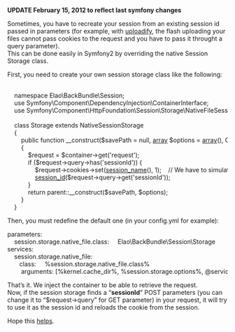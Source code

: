 
**UPDATE February 15, 2012 to reflect last symfony changes**

Sometimes, you have to recreate your session from an existing session id passed in parameters (for example, with <a href="http://www.uploadify.com/" target="_blank">uploadify</a>, the flash uploading your files cannot pass cookies to the request and you have to pass it throught a query parameter).  
This can be done easily in Symfony2 by overriding the native Session Storage class.

First, you need to create your own session storage class like the following:

<div class="codecolorer-container php vibrant" style="overflow:auto;white-space:nowrap;width:100%;">
  <div class="php codecolorer">
    <span class="kw2"><?php</span><br /> &nbsp; &nbsp; <span class="kw2">namespace</span> Elao\BackBundle\Session<span class="sy0">;</span><br /> &nbsp; &nbsp; <span class="kw2">use</span> Symfony\Component\DependencyInjection\ContainerInterface<span class="sy0">;</span><br /> &nbsp; &nbsp; <span class="kw2">use</span> Symfony\Component\HttpFoundation\Session\Storage\NativeFileSessionStorage<span class="sy0">;</span><br /> <br /> &nbsp; &nbsp; <span class="kw2">class</span> Storage <span class="kw2">extends</span> NativeSessionStorage<br /> &nbsp; &nbsp; <span class="br0">&#123;</span><br /> &nbsp; &nbsp; &nbsp; &nbsp; <span class="kw2">public</span> <span class="kw2">function</span> __construct<span class="br0">&#40;</span><span class="re0">$savePath</span> <span class="sy0">=</span> <span class="kw4">null</span><span class="sy0">,</span> <a href="http://www.php.net/array"><span class="kw3">array</span></a> <span class="re0">$options</span> <span class="sy0">=</span> <a href="http://www.php.net/array"><span class="kw3">array</span></a><span class="br0">&#40;</span><span class="br0">&#41;</span><span class="sy0">,</span> ContainerInterface <span class="re0">$container</span><span class="br0">&#41;</span><br /> &nbsp; &nbsp; &nbsp; &nbsp; <span class="br0">&#123;</span><br /> &nbsp; &nbsp; &nbsp; &nbsp; &nbsp; &nbsp; <span class="re0">$request</span> <span class="sy0">=</span> <span class="re0">$container</span><span class="sy0">-></span><span class="me1">get</span><span class="br0">&#40;</span><span class="st_h">'request'</span><span class="br0">&#41;</span><span class="sy0">;</span><br /> &nbsp; &nbsp; &nbsp; &nbsp; &nbsp; &nbsp; <span class="kw1">if</span> <span class="br0">&#40;</span><span class="re0">$request</span><span class="sy0">-></span><span class="me1">query</span><span class="sy0">-></span><span class="me1">has</span><span class="br0">&#40;</span><span class="st_h">'sessionId'</span><span class="br0">&#41;</span><span class="br0">&#41;</span> <span class="br0">&#123;</span><br /> &nbsp; &nbsp; &nbsp; &nbsp; &nbsp; &nbsp; &nbsp; &nbsp; <span class="re0">$request</span><span class="sy0">-></span><span class="me1">cookies</span><span class="sy0">-></span><span class="me1">set</span><span class="br0">&#40;</span><a href="http://www.php.net/session_name"><span class="kw3">session_name</span></a><span class="br0">&#40;</span><span class="br0">&#41;</span><span class="sy0">,</span> <span class="nu0">1</span><span class="br0">&#41;</span><span class="sy0">;</span> &nbsp; &nbsp;<span class="co1">// We have to simulate this cookie, in order to bypass the "hasPreviousSession" security check</span><br /> &nbsp; &nbsp; &nbsp; &nbsp; &nbsp; &nbsp; &nbsp; &nbsp; <a href="http://www.php.net/session_id"><span class="kw3">session_id</span></a><span class="br0">&#40;</span><span class="re0">$request</span><span class="sy0">-></span><span class="me1">query</span><span class="sy0">-></span><span class="me1">get</span><span class="br0">&#40;</span><span class="st_h">'sessionId'</span><span class="br0">&#41;</span><span class="br0">&#41;</span><span class="sy0">;</span><br /> &nbsp; &nbsp; &nbsp; &nbsp; &nbsp; &nbsp; <span class="br0">&#125;</span><br /> &nbsp; &nbsp; &nbsp; &nbsp; &nbsp; &nbsp; <span class="kw1">return</span> parent<span class="sy0">::</span>__construct<span class="br0">&#40;</span><span class="re0">$savePath</span><span class="sy0">,</span> <span class="re0">$options</span><span class="br0">&#41;</span><span class="sy0">;</span><br /> &nbsp; &nbsp; &nbsp; &nbsp; <span class="br0">&#125;</span><br /> &nbsp; &nbsp; <span class="br0">&#125;</span>
  </div>
</div>

Then, you must redefine the default one (in your config.yml for example):

<div class="codecolorer-container yaml vibrant" style="overflow:auto;white-space:nowrap;width:100%;">
  <div class="yaml codecolorer">
    <span class="co4">parameters</span>:<span class="co3"><br /> &nbsp; &nbsp; session.storage.native_file.class</span><span class="sy2">: </span> &nbsp; &nbsp; Elao\BackBundle\Session\Storage<span class="co4"><br /> services</span>:<span class="co4"><br /> &nbsp; &nbsp; session.storage.native_file</span><span class="sy2">:<br /> </span> &nbsp; &nbsp; &nbsp; &nbsp;class:     <span class="co2">%session.storage.native_file.class%</span><span class="co3"><br /> &nbsp; &nbsp; &nbsp; &nbsp; arguments</span><span class="sy2">: </span><span class="br0">&#91;</span><span class="co2">%kernel.cache_dir%, %session.storage.options%, @service_container]</span>
  </div>
</div>

That&#8217;s it. We inject the container to be able to retrieve the request.  
Now, if the session storage finds a &#8220;**sessionId**&#8221; POST parameters (you can change it to &#8220;$request->query&#8221; for GET parameter) in your request, it will try to use it as the session id and reloads the cookie from the session.

Hope this [helps][1].

 [1]: hardoise://testme